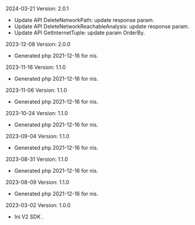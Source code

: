 2024-03-21 Version: 2.0.1
- Update API DeleteNetworkPath: update response param.
- Update API DeleteNetworkReachableAnalysis: update response param.
- Update API GetInternetTuple: update param OrderBy.


2023-12-08 Version: 2.0.0
- Generated php 2021-12-16 for nis.

2023-11-16 Version: 1.1.0
- Generated php 2021-12-16 for nis.

2023-11-06 Version: 1.1.0
- Generated php 2021-12-16 for nis.

2023-10-24 Version: 1.1.0
- Generated php 2021-12-16 for nis.

2023-09-04 Version: 1.1.0
- Generated php 2021-12-16 for nis.

2023-08-31 Version: 1.1.0
- Generated php 2021-12-16 for nis.

2023-08-09 Version: 1.1.0
- Generated php 2021-12-16 for nis.

2023-03-02 Version: 1.0.0
- Ini V2 SDK .

